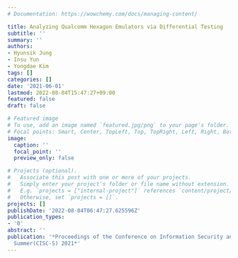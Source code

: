 ```yaml
---
# Documentation: https://wowchemy.com/docs/managing-content/

title: Analyzing Qualcomm Hexagon Emulators via Differential Testing
subtitle: ''
summary: ''
authors:
- Hyunsik Jung
- Insu Yun
- Yongdae Kim
tags: []
categories: []
date: '2021-06-01'
lastmod: 2022-08-04T15:47:27+09:00
featured: false
draft: false

# Featured image
# To use, add an image named `featured.jpg/png` to your page's folder.
# Focal points: Smart, Center, TopLeft, Top, TopRight, Left, Right, BottomLeft, Bottom, BottomRight.
image:
  caption: ''
  focal_point: ''
  preview_only: false

# Projects (optional).
#   Associate this post with one or more of your projects.
#   Simply enter your project's folder or file name without extension.
#   E.g. `projects = ["internal-project"]` references `content/project/deep-learning/index.md`.
#   Otherwise, set `projects = []`.
projects: []
publishDate: '2022-08-04T06:47:27.625596Z'
publication_types:
- '0'
abstract: ''
publication: '*Proceedings of the Conference on Information Security and Cryptography
  Summer(CISC-S) 2021*'
---
```

